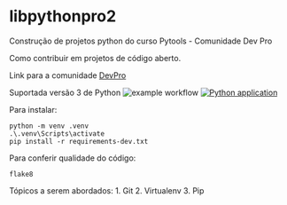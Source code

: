 # libpythonpro2
Construção de projetos python do curso Pytools - Comunidade Dev Pro

Como contribuir em projetos de código aberto.

Link para a comunidade [DevPro](https://pythonpro.com.br/)

Suportada versão 3 de Python
![example workflow](https://github.com/github/docs/actions/workflows/main.yml/badge.svg)
[![Python application](https://github.com/Luiz-Lins/libpythonpro2/actions/workflows/python-app.yml/badge.svg)](https://github.com/Luiz-Lins/libpythonpro2/actions/workflows/python-app.yml)

Para instalar:

```console
python -m venv .venv
.\.venv\Scripts\activate
pip install -r requirements-dev.txt

```
Para conferir qualidade do código:
```console
flake8

```
Tópicos a serem abordados:
    1. Git
    2. Virtualenv
    3. Pip